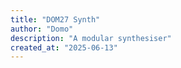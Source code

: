 ```yaml
---
title: "DOM27 Synth"
author: "Domo"
description: "A modular synthesiser"
created_at: "2025-06-13"
---
```

